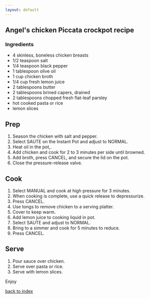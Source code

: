 ```yaml
---
layout: default
---
```


## Angel's chicken Piccata crockpot recipe 


### Ingredients
- 4 skinless, boneless chicken breasts 
- 1/2 teaspoon salt
- 1/4 teaspoon black pepper 
- 1 tablespoon olive oil
- 1 cup chicken broth
- 1/4 cup fresh lemon juice
- 2 tablespoons butter
- 2 tablespoons brined capers, drained
- 2 tablespoons chopped fresh flat-leaf parsley 
- hot cooked pasta or rice 
- lemon slices 

## Prep
1. Season the chicken with salt and pepper. 
2. Select SAUTE on the Instant Pot and adjust to NORMAL. 
3. Heat oil in the pot,.
4. Add chicken and cook for 2 to 3 minutes per side until browned. 
5. Add broth, press CANCEL, and secure the lid on the pot. 
6. Close the pressure-release valve. 

## Cook 
1. Select MANUAL and cook at high pressure for 3 minutes. 
2. When cooking is complete, use a quick release to depressurize. 
3. Press CANCEL. 
4. Use tongs to remove chicken to a serving platter. 
5. Cover to keep warm.
6. Add lemon juice to cooking liquid in pot. 
7. Select SAUTE and adjust to NORMAL. 
8. Bring to a simmer and cook for 5 minutes to reduce. 
9. Press CANCEL. 

## Serve
1. Pour sauce over chicken. 
2. Serve over pasta or rice. 
3. Serve with lemon slices.

Enjoy 

[back to index](../)
